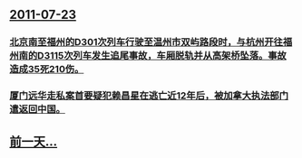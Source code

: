 ## [2011-07-23](/zh/news/2011/07/23/index.md)

### [北京南至福州的D301次列车行驶至温州市双屿路段时，与杭州开往福州南的D3115次列车发生追尾事故，车厢脱轨并从高架桥坠落。事故造成35死210伤。](/zh/news/2011/07/23/北京南至福州的D301次列车行驶至温州市双屿路段时-与杭州开往福州南的D3115次列车发生追尾事故-车厢脱轨并从高架桥坠.md)
### [厦门远华走私案首要疑犯赖昌星在逃亡近12年后，被加拿大执法部门遣返回中国。](/zh/news/2011/07/23/厦门远华走私案首要疑犯赖昌星在逃亡近12年后-被加拿大执法部门遣返回中国.md)
## [前一天...](/zh/news/2011/07/22/index.md)

